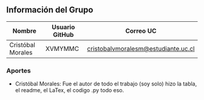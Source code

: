 ## Información del Grupo

| Nombre            | Usuario GitHub      | Correo UC                           |
|-------------------|---------------------|-------------------------------------|
| Cristóbal Morales | XVMYMMC             | cristobalvmoralesm@estudiante.uc.cl |
### Aportes

- Cristóbal Morales: Fue el autor de todo el trabajo (soy solo) hizo la tabla, el readme, el LaTex, el codigo .py todo eso.
